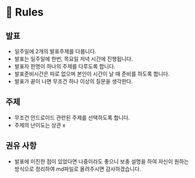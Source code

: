 # 💎 Rules 

## 발표 
- 일주일에 2개의 발표주제를 다룹니다. 
- 발표는 일주일에 한번, 목요일 저녁 시간에 진행됩니다. 
- 발표자 한명이 하나의 주제를 다루도록 합니다. 
- 발표준비시간은 따로 없으며 본인이 시간이 날 때 준비를 하도록 합니다. 
- 발표가 끝이 나면 무조건 하나 이상의 질문을 생각한다.

## 주제 
- 무조건 안드로이드 관련된 주제를 선택하도록 합니다. 
- 주제의 난이도는 상관 x

## 권유 사항
- 발표에 미진한 점이 있었다면 나중이라도 좋으니 보충 설명을 하여 자신이 원하는 방식으로 정리하여 md파일로 올려주시면 감사하겠습니다.
